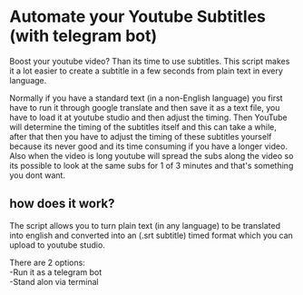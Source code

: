 # Automate your Youtube Subtitles (with telegram bot)

Boost your youtube video? Than its time to use subtitles.
This script makes it a lot easier to create a subtitle in a few seconds from plain text in every language.

Normally if you have a standard text (in a non-English language) you first have to run it through google translate and then save it as a text file, you have to load it at youtube studio and then adjust the timing.
Then YouTube will determine the timing of the subtitles itself and this can take a while, after that then you have to adjust the timing of these subtitles yourself because its never good and its time consuming if you have a longer video. Also when the video is long youtube will spread the subs along the video so its possible to look at the same subs for 1 of 3 minutes and that's something you dont want.

## how does it work?
The script allows you to turn plain text (in any language) to be translated into english and converted into an (.srt subtitle) timed format which you can upload to youtube studio.<br>

There are 2 options:<br>
-Run it as a telegram bot<br>
-Stand alon via terminal<br>


